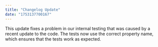 ```yaml
---
title: "Changelog Update"
date: "1753137700167"
---
```


This update fixes a problem in our internal testing that was caused by a recent update to the code. The tests now use the correct property name, which ensures that the tests work as expected.

